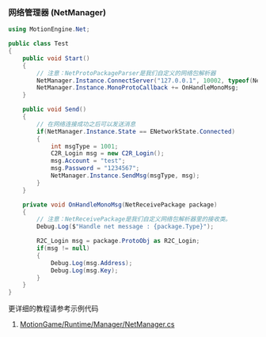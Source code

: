 ### 网络管理器 (NetManager)

```C#
using MotionEngine.Net;

public class Test
{
	public void Start()
	{
		// 注意：NetProtoPackageParser是我们自定义的网络包解析器
		NetManager.Instance.ConnectServer("127.0.0.1", 10002, typeof(NetProtoPackageParser));
		NetManager.Instance.MonoProtoCallback += OnHandleMonoMsg;
	}

	public void Send()
	{
		// 在网络连接成功之后可以发送消息
		if(NetManager.Instance.State == ENetworkState.Connected)
		{
			int msgType = 1001;
			C2R_Login msg = new C2R_Login();
			msg.Account = "test";
			msg.Password = "1234567";
			NetManager.Instance.SendMsg(msgType, msg);
		}
	}

	private void OnHandleMonoMsg(NetReceivePackage package)
	{
		// 注意：NetReceivePackage是我们自定义网络包解析器里的接收类。
		Debug.Log($"Handle net message : {package.Type}");

		R2C_Login msg = package.ProtoObj as R2C_Login;
		if(msg != null)
		{
			Debug.Log(msg.Address);
			Debug.Log(msg.Key);
		}
	}
}
```

更详细的教程请参考示例代码
1. [MotionGame/Runtime/Manager/NetManager.cs](https://github.com/gmhevinci/MotionFramework/blob/master/Assets/MotionGame/Runtime/Manager/NetManager.cs)